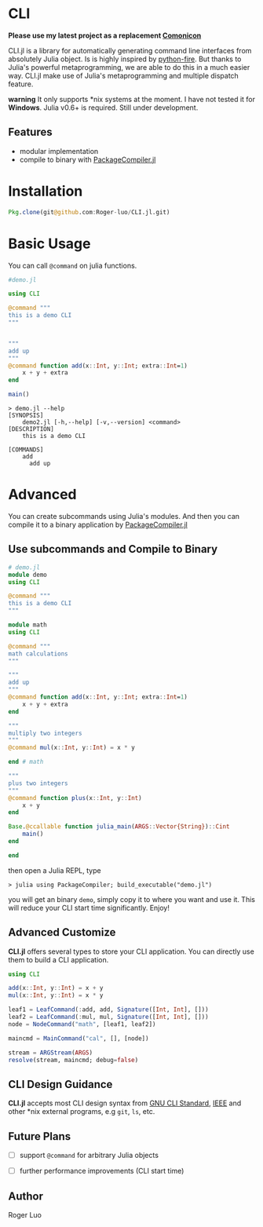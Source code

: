 # CLI

**Please use my latest project as a replacement [Comonicon](https://github.com/Roger-luo/Comonicon.jl)**

CLI.jl is a library for automatically generating command line interfaces from 
absolutely Julia object. Is is highly inspired by [python-fire](https://github.com/google/python-fire). But thanks to Julia's powerful metaprogramming, we are able to do this in a much easier way. CLI.jl make use of Julia's metaprogramming and multiple dispatch feature.

**warning** It only supports *nix systems at the moment. I have not tested it
for **Windows**. Julia v0.6+ is required. Still under development.

## Features

- modular implementation
- compile to binary with [PackageCompiler.jl](https://github.com/JuliaLang/PackageCompiler.jl)

# Installation

```julia
Pkg.clone(git@github.com:Roger-luo/CLI.jl.git)
```

# Basic Usage

You can call `@command` on julia functions.

```julia
#demo.jl

using CLI

@command """
this is a demo CLI
"""


"""
add up
"""
@command function add(x::Int, y::Int; extra::Int=1)
    x + y + extra
end

main()
```

```shell
> demo.jl --help
[SYNOPSIS]
	demo2.jl [-h,--help] [-v,--version] <command>
[DESCRIPTION]
	this is a demo CLI

[COMMANDS]
	add
	  add up

```

# Advanced

You can create subcommands using Julia's modules. And then you can compile it
to a binary application by [PackageCompiler.jl](https://github.com/JuliaLang/PackageCompiler.jl)

## Use subcommands and Compile to Binary

```julia
# demo.jl
module demo
using CLI

@command """
this is a demo CLI
"""

module math
using CLI

@command """
math calculations
"""

"""
add up
"""
@command function add(x::Int, y::Int; extra::Int=1)
    x + y + extra
end

"""
multiply two integers
"""
@command mul(x::Int, y::Int) = x * y

end # math

"""
plus two integers
"""
@command function plus(x::Int, y::Int)
    x + y    
end

Base.@ccallable function julia_main(ARGS::Vector{String})::Cint
    main()
end

end
```

then open a Julia REPL, type
```julia-repl
> julia using PackageCompiler; build_executable("demo.jl")
```

you will get an binary `demo`, simply copy it to where you want and use it.
This will reduce your CLI start time significantly. Enjoy!

## Advanced Customize

**CLI.jl** offers several types to store your CLI application. You can directly
use them to build a CLI application.

```julia
using CLI

add(x::Int, y::Int) = x + y
mul(x::Int, y::Int) = x * y

leaf1 = LeafCommand(:add, add, Signature([Int, Int], []))
leaf2 = LeafCommand(:mul, mul, Signature([Int, Int], []))
node = NodeCommand("math", [leaf1, leaf2])

maincmd = MainCommand("cal", [], [node])

stream = ARGStream(ARGS)
resolve(stream, maincmd; debug=false)
```

## CLI Design Guidance

**CLI.jl** accepts most CLI design syntax from [GNU CLI Standard](https://www.gnu.org/prep/standards/standards.html#Command_002dLine-Interfaces), [IEEE](http://pubs.opengroup.org/onlinepubs/9699919799/basedefs/V1_chap12.html) and other \*nix external programs, e.g `git`, `ls`, etc.

## Future Plans

- [ ] support `@command` for arbitrary Julia objects
- [ ] further performance improvements (CLI start time)


## Author

Roger Luo
